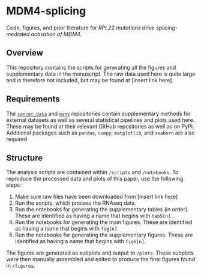 # MDM4-splicing

Code, figures, and prior literature for *RPL22 mutations drive splicing-mediated activation of MDM4*.

## Overview

This repository contains the scripts for generating all the figures and supplementary data in the manuscript. The raw data used here is quite large and is therefore not included, but may be found at [insert link here].

## Requirements

The [`cancer_data`](https://github.com/kevinhu/cancer_data) and [`many`](https://github.com/kevinhu/many) repositories contain supplementary methods for external datasets as well as several statistical pipelines and plots used here. These may be found at their relevant GitHub repositories as well as on PyPI. Additional packages such as `pandas`, `numpy`, `matplotlib`, and `seaborn` are also required

## Structure

The analysis scripts are contained within `/scripts` and `/notebooks`. To reproduce the processed data and plots of this paper, use the following steps:

1. Make sure raw files have been downloaded from [insert link here]
2. Run the scripts, which process the RNAseq data.
3. Run the notebooks for generating the supplementary tables (in order). These are identified as having a name that begins with `tabS[n]` .
4. Run the notebooks for generating the main figures. These are identified as having a name that begins with `fig[n]`.
5. Run the notebooks for generating the supplementary figures. These are identified as having a name that begins with `figS[n]`.

The figures are generated as subplots and output to `/plots`. These subplots were then manually assembled and edited to produce the final figures found in `/figures`.

